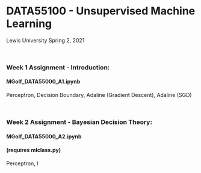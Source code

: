 # DATA55100 - Unsupervised Machine Learning
Lewis University Spring 2, 2021

<br />

### Week 1 Assignment - Introduction: 
#### MGolf_DATA55000_A1.ipynb 
Perceptron, Decision Boundary, Adaline (Gradient Descent), Adaline (SGD)

<br />

### Week 2 Assignment - Bayesian Decision Theory: 
#### MGolf_DATA55000_A2.ipynb 
#### (requires mlclass.py)
Perceptron, I
